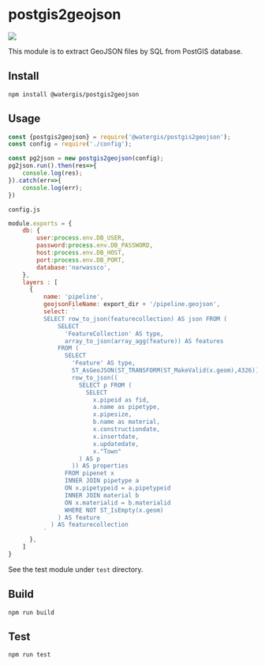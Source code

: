 # postgis2geojson
![](https://github.com/watergis/postgis2geojson/workflows/Node.js%20Package/badge.svg)

This module is to extract GeoJSON files by SQL from PostGIS database.

## Install

```
npm install @watergis/postgis2geojson
```

## Usage

```js
const {postgis2geojson} = require('@watergis/postgis2geojson');
const config = require('./config');

const pg2json = new postgis2geojson(config);
pg2json.run().then(res=>{
    console.log(res);
}).catch(err=>{
    console.log(err);
})
```

`config.js`
```js
module.exports = {
    db: {
        user:process.env.DB_USER,
        password:process.env.DB_PASSWORD,
        host:process.env.DB_HOST,
        port:process.env.DB_PORT,
        database:'narwassco',
    },
    layers : [
      {
          name: 'pipeline',
          geojsonFileName: export_dir + '/pipeline.geojson',
          select: `
          SELECT row_to_json(featurecollection) AS json FROM (
              SELECT
                'FeatureCollection' AS type,
                array_to_json(array_agg(feature)) AS features
              FROM (
                SELECT
                  'Feature' AS type,
                  ST_AsGeoJSON(ST_TRANSFORM(ST_MakeValid(x.geom),4326))::json AS geometry,
                  row_to_json((
                    SELECT p FROM (
                      SELECT
                        x.pipeid as fid,
                        a.name as pipetype,
                        x.pipesize,
                        b.name as material,
                        x.constructiondate,
                        x.insertdate,
                        x.updatedate,
                        x."Town"
                    ) AS p
                  )) AS properties
                FROM pipenet x
                INNER JOIN pipetype a
                ON x.pipetypeid = a.pipetypeid
                INNER JOIN material b
                ON x.materialid = b.materialid
                WHERE NOT ST_IsEmpty(x.geom)
              ) AS feature
            ) AS featurecollection
          `
      },
    ]
}
```

See the test module under `test` directory.

## Build

```
npm run build
```

## Test

```
npm run test
```